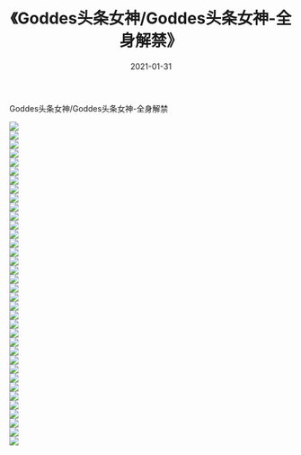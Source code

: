﻿---
layout: post
title:  《Goddes头条女神/Goddes头条女神-全身解禁》
date:   2021-01-31
img: http://pic.660000.xyz/1:/网络美图/2021/Goddes头条女神/Goddes头条女神-全身解禁/000.jpg
categories: [美女, 清纯, 唯美]
---

Goddes头条女神/Goddes头条女神-全身解禁

 ![](http://pic.660000.xyz/1:/网络美图/2021/Goddes头条女神/Goddes头条女神-全身解禁/001.jpg) <br>![](http://pic.660000.xyz/1:/网络美图/2021/Goddes头条女神/Goddes头条女神-全身解禁/002.jpg) <br>![](http://pic.660000.xyz/1:/网络美图/2021/Goddes头条女神/Goddes头条女神-全身解禁/003.jpg) <br>![](http://pic.660000.xyz/1:/网络美图/2021/Goddes头条女神/Goddes头条女神-全身解禁/004.jpg) <br>![](http://pic.660000.xyz/1:/网络美图/2021/Goddes头条女神/Goddes头条女神-全身解禁/005.jpg) <br>![](http://pic.660000.xyz/1:/网络美图/2021/Goddes头条女神/Goddes头条女神-全身解禁/006.jpg) <br>![](http://pic.660000.xyz/1:/网络美图/2021/Goddes头条女神/Goddes头条女神-全身解禁/007.jpg) <br>![](http://pic.660000.xyz/1:/网络美图/2021/Goddes头条女神/Goddes头条女神-全身解禁/008.jpg) <br>![](http://pic.660000.xyz/1:/网络美图/2021/Goddes头条女神/Goddes头条女神-全身解禁/009.jpg) <br>![](http://pic.660000.xyz/1:/网络美图/2021/Goddes头条女神/Goddes头条女神-全身解禁/010.jpg) <br>![](http://pic.660000.xyz/1:/网络美图/2021/Goddes头条女神/Goddes头条女神-全身解禁/011.jpg) <br>![](http://pic.660000.xyz/1:/网络美图/2021/Goddes头条女神/Goddes头条女神-全身解禁/012.jpg) <br>![](http://pic.660000.xyz/1:/网络美图/2021/Goddes头条女神/Goddes头条女神-全身解禁/013.jpg) <br>![](http://pic.660000.xyz/1:/网络美图/2021/Goddes头条女神/Goddes头条女神-全身解禁/014.jpg) <br>![](http://pic.660000.xyz/1:/网络美图/2021/Goddes头条女神/Goddes头条女神-全身解禁/015.jpg) <br>![](http://pic.660000.xyz/1:/网络美图/2021/Goddes头条女神/Goddes头条女神-全身解禁/016.jpg) <br>![](http://pic.660000.xyz/1:/网络美图/2021/Goddes头条女神/Goddes头条女神-全身解禁/017.jpg) <br>![](http://pic.660000.xyz/1:/网络美图/2021/Goddes头条女神/Goddes头条女神-全身解禁/018.jpg) <br>![](http://pic.660000.xyz/1:/网络美图/2021/Goddes头条女神/Goddes头条女神-全身解禁/019.jpg) <br>![](http://pic.660000.xyz/1:/网络美图/2021/Goddes头条女神/Goddes头条女神-全身解禁/020.jpg) <br>![](http://pic.660000.xyz/1:/网络美图/2021/Goddes头条女神/Goddes头条女神-全身解禁/021.jpg) <br>![](http://pic.660000.xyz/1:/网络美图/2021/Goddes头条女神/Goddes头条女神-全身解禁/022.jpg) <br>![](http://pic.660000.xyz/1:/网络美图/2021/Goddes头条女神/Goddes头条女神-全身解禁/023.jpg) <br>![](http://pic.660000.xyz/1:/网络美图/2021/Goddes头条女神/Goddes头条女神-全身解禁/024.jpg) <br>![](http://pic.660000.xyz/1:/网络美图/2021/Goddes头条女神/Goddes头条女神-全身解禁/025.jpg) <br>![](http://pic.660000.xyz/1:/网络美图/2021/Goddes头条女神/Goddes头条女神-全身解禁/026.jpg) <br>![](http://pic.660000.xyz/1:/网络美图/2021/Goddes头条女神/Goddes头条女神-全身解禁/027.jpg) <br>![](http://pic.660000.xyz/1:/网络美图/2021/Goddes头条女神/Goddes头条女神-全身解禁/028.jpg) <br>![](http://pic.660000.xyz/1:/网络美图/2021/Goddes头条女神/Goddes头条女神-全身解禁/029.jpg) <br>![](http://pic.660000.xyz/1:/网络美图/2021/Goddes头条女神/Goddes头条女神-全身解禁/030.jpg) <br>![](http://pic.660000.xyz/1:/网络美图/2021/Goddes头条女神/Goddes头条女神-全身解禁/031.jpg) <br>![](http://pic.660000.xyz/1:/网络美图/2021/Goddes头条女神/Goddes头条女神-全身解禁/032.jpg) <br>![](http://pic.660000.xyz/1:/网络美图/2021/Goddes头条女神/Goddes头条女神-全身解禁/033.jpg) <br>![](http://pic.660000.xyz/1:/网络美图/2021/Goddes头条女神/Goddes头条女神-全身解禁/034.jpg) <br>![](http://pic.660000.xyz/1:/网络美图/2021/Goddes头条女神/Goddes头条女神-全身解禁/035.jpg) <br>![](http://pic.660000.xyz/1:/网络美图/2021/Goddes头条女神/Goddes头条女神-全身解禁/036.jpg) <br>